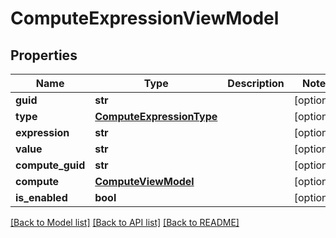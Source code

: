 # ComputeExpressionViewModel

## Properties
Name | Type | Description | Notes
------------ | ------------- | ------------- | -------------
**guid** | **str** |  | [optional] 
**type** | [**ComputeExpressionType**](ComputeExpressionType.md) |  | [optional] 
**expression** | **str** |  | [optional] 
**value** | **str** |  | [optional] 
**compute_guid** | **str** |  | [optional] 
**compute** | [**ComputeViewModel**](ComputeViewModel.md) |  | [optional] 
**is_enabled** | **bool** |  | [optional] 

[[Back to Model list]](../README.md#documentation-for-models) [[Back to API list]](../README.md#documentation-for-api-endpoints) [[Back to README]](../README.md)

